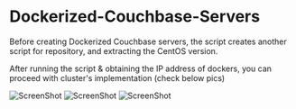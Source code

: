 # Dockerized-Couchbase-Servers

Before creating Dockerized Couchbase servers,
the script creates another script for repository, and extracting the CentOS version.

After running the script & obtaining the IP address of dockers, 
you can proceed with cluster's implementation (check below pics)

![ScreenShot](https://github.com/Satanette/test/blob/master/Z1_IPaddresses.png)
![ScreenShot](https://github.com/Satanette/test/blob/master/Z2_clusterImplementation.png)
![ScreenShot](https://github.com/Satanette/test/blob/master/Z3_clusterStatus.png)
